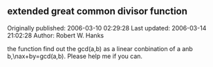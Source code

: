 ## extended great common divisor function

Originally published: 2006-03-10 02:29:28
Last updated: 2006-03-14 21:02:28
Author: Robert W. Hanks

the function find out the gcd(a,b) as a linear conbination of a anb b,\nax+by=gcd(a,b). Please help me if you can.